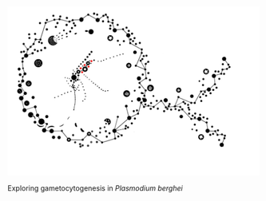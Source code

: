 ![](https://github.com/andyrussell/Gametocytogenesis/blob/master/GCSKO_logo.jpg?raw=true)

Exploring gametocytogenesis in *Plasmodium berghei*
